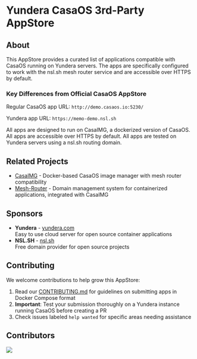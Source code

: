 # Yundera CasaOS 3rd-Party AppStore

## About
This AppStore provides a curated list of applications compatible with CasaOS running on Yundera servers. The apps are specifically configured to work with the nsl.sh mesh router service and are accessible over HTTPS by default.

### Key Differences from Official CasaOS AppStore
Regular CasaOS app URL:
```http://demo.casaos.io:5230/```

Yundera app URL:
```https://memo-demo.nsl.sh```

All apps are designed to run on CasaIMG, a dockerized version of CasaOS.
All apps are accessible over HTTPS by default.
All apps are tested on Yundera servers using a nsl.sh routing domain.

## Related Projects
- [CasaIMG](https://github.com/yundera/casa-img) - Docker-based CasaOS image manager with mesh router compatibility
- [Mesh-Router](https://github.com/yundera/mesh-router) - Domain management system for containerized applications, integrated with CasaIMG

## Sponsors
* **Yundera** - [yundera.com](https://yundera.com)  
  Easy to use cloud server for open source container applications
* **NSL.SH** - [nsl.sh](https://nsl.sh)  
  Free domain provider for open source projects

## Contributing
We welcome contributions to help grow this AppStore:

1. Read our [CONTRIBUTING.md](CONTRIBUTING.md) for guidelines on submitting apps in Docker Compose format
2. **Important**: Test your submission thoroughly on a Yundera instance running CasaOS before creating a PR
3. Check issues labeled `help wanted` for specific areas needing assistance

## Contributors
<a href="https://github.com/yundera/Yundera-AppStore/graphs/contributors">
  <img src="https://contrib.rocks/image?repo=yundera/AppStore" />
</a>

<!-- ALL-CONTRIBUTORS-LIST:START - Do not remove or modify this section -->
<!-- prettier-ignore-start -->
<!-- markdownlint-disable -->

<!-- markdownlint-restore -->
<!-- prettier-ignore-end -->
<!-- ALL-CONTRIBUTORS-LIST:END -->
